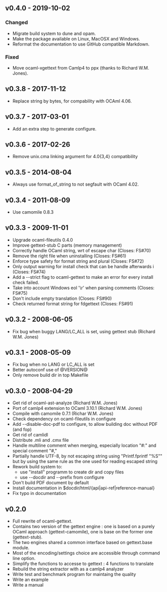 ## v0.4.0 - 2019-10-02

### Changed
- Migrate build system to dune and opam.
- Make the package available on Linux, MacOSX and Windows.
- Reformat the documentation to use GitHub compatible Markdown.

### Fixed
- Move ocaml-xgettext from Camlp4 to ppx (thanks to Richard W.M. Jones).

## v0.3.8 - 2017-11-12
- Replace string by bytes, for compability with OCAml 4.06.

## v0.3.7 - 2017-03-01
- Add an extra step to generate configure.

## v0.3.6 - 2017-02-26
- Remove unix.cma linking argument for 4.0{3,4} compatibility

## v0.3.5 - 2014-08-04
- Always use format_of_string to not segfault with OCaml 4.02.

## v0.3.4 - 2011-08-09
- Use camomile 0.8.3

## v0.3.3 - 2009-11-01
- Upgrade ocaml-fileutils 0.4.0
- Improve gettext-stub C parts (memory management)
- Correctly handle OCaml string, wrt of escape char (Closes: FS#70)
- Remove the right file when uninstalling (Closes: FS#61)
- Enforce type safety for format string and plural (Closes: FS#72)
- Only output warning for install check that can be handle afterwards i
    (Closes: FS#74)
- Add a --strict flag to ocaml-gettext to make an error for every install check
    failed.
- Take into account Windows eol '\r' when parsing comments
    (Closes: FS#75)
- Don't include empty translation (Closes: FS#90)
- Check returned format string for fdgettext (Closes: FS#91)

## v0.3.2 - 2008-06-05
- Fix bug when buggy LANG/LC_ALL is set, using gettext stub (Richard W.M. Jones)

## v0.3.1 - 2008-05-09
- Fix bug when no LANG or LC_ALL is set
- Better autoconf use of @VERSION@
- Only remove build dir in top Makefile

## v0.3.0 - 2008-04-29
- Get rid of ocaml-ast-analyze (Richard W.M. Jones)
- Port of camlp4 extension to OCaml 3.10.1 (Richard W.M. Jones)
- Compile with camomile 0.7.1 (Richar W.M. Jones)
- Check dependency on ocaml-fileutils in configure
- Add --disable-doc-pdf to configure, to allow building doc without PDF (and
  fop)
- Get rid of camlidl
- Distribute .mli and .cmx file
- Handle multiline comment when merging, especially location "#:" and special
    comment "#,"
- Partially handle UTF-8, by not escaping string using "Printf.fprintf
    "%S"" but by using the same rule as the one used for reading escaped string
- Rework build system to:
  - use "install" programm to create dir and copy files
  - use --docdir and --prefix from configure
- Don't build PDF document by default
- Install documentation in $docdir/html/{api|api-ref|reference-manual}
- Fix typo in documentation

## v0.2.0
- Full rewrite of ocaml-gettext.
- Contains two version of the gettext engine : one is based on a purely OCaml
   approach (gettext-camomile), one is base on the former one (gettext-stub).
- The two engines shared a common interface based on gettext.base module.
- Most of the encoding/settings choice are accessible through command line
  option.
- Simplify the functions to accesse to gettext : 4 functions to translate
- Rebuild the string extractor with as a camlp4 analyzer
- Write test and benchmark program for maintaing the quality
- Write an example
- Write a manual
